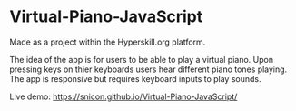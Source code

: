 # Virtual-Piano-JavaScript
Made as a project within the Hyperskill.org platform.

The idea of the app is for users to be able to play a virtual piano. Upon pressing keys on thier keyboards users hear different piano tones playing. The app is responsive but requires keyboard inputs to play sounds.

Live demo: https://snicon.github.io/Virtual-Piano-JavaScript/
